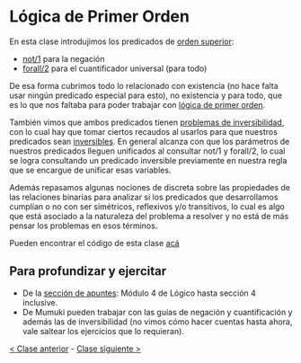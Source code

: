 # Lógica de Primer Orden

En esta clase introdujimos los predicados de [orden superior](http://wiki.uqbar.org/wiki/articles/orden-superior.html):
 - [not/1](http://wiki.uqbar.org/wiki/articles/paradigma-logico---negacion.html) para la negación
 - [forall/2](http://wiki.uqbar.org/wiki/articles/paradigma-logico---el-forall.html) para el cuantificador universal (para todo)

De esa forma cubrimos todo lo relacionado con existencia (no hace falta usar ningún predicado especial para esto), no existencia y para todo, que es lo que nos faltaba para poder trabajar con [lógica de primer orden](http://wiki.uqbar.org/wiki/articles/paradigma-logico---existe-vs-para-todo.html).

También vimos que ambos predicados tienen [problemas de inversibilidad](http://wiki.uqbar.org/wiki/articles/paradigma-logico---casos-de-no-inversibilidad.html), con lo cual hay que tomar ciertos recaudos al usarlos para que nuestros predicados sean [inversibles](http://wiki.uqbar.org/wiki/articles/paradigma-logico---inversibilidad.html). En general alcanza con que los parámetros de nuestros predicados lleguen unificados al consultar not/1 y forall/2, lo cual se logra consultando un predicado inversible previamente en nuestra regla que se encargue de unificar esas variables.

Además repasamos algunas nociones de discreta sobre las propiedades de las relaciones binarias para analizar si los predicados que desarrollamos cumplían o no con ser simétricos, reflexivos y/o transitivos, lo cual es algo que está asociado a la naturaleza del problema a resolver y no está de más pensar los problemas en esos términos.

Pueden encontrar el código de esta clase [acá](https://github.com/pdep-mit/ejemplos-de-clase-prolog/blob/master/clase2.pl)

## Para profundizar y ejercitar

- De la [sección de apuntes](http://www.pdep.com.ar/material/apuntes): Módulo 4 de Lógico hasta sección 4 inclusive.
- De Mumuki pueden trabajar con las guías de negación y cuantificación y además las de inversibilidad (no vimos cómo hacer cuentas hasta ahora, vale saltear los ejercicios que lo requieran).

[< Clase anterior](https://github.com/pdep-mit/bitacora-de-clase/blob/master/clase-11.md) - [Clase siguiente >](https://github.com/pdep-mit/bitacora-de-clase/blob/master/clase-13.md)
